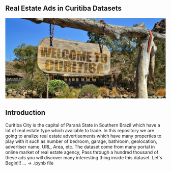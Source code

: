 ## Real Estate Ads in Curitiba Datasets
![curitiba image](https://github.com/nuttheguitar/realties_datasprints/blob/master/curitiba.jpg)

## Introduction 

Curitiba City is the capital of Paraná State in Southern Brazil which have a lot of real estate type which avaliable to trade.
In this repository we are going to analize real estate advertisements which have many properties to play with it
such as number of bedroom, garage, bathroom, geolocation, advertiser name, URL, Area, etc. The dataset come from many 
portal in online market of real estate agency, Pass through a hundred thousand of these ads you will discover many interesting
thing inside this dataset. Let's Begin!!! ... -> .ipynb file